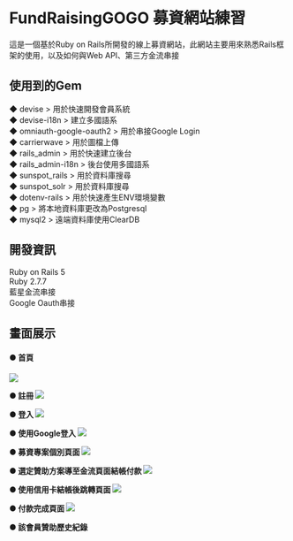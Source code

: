 
# FundRaisingGOGO 募資網站練習
這是一個基於Ruby on Rails所開發的線上募資網站，此網站主要用來熟悉Rails框架的使用，以及如何與Web API、第三方金流串接

## 使用到的Gem

◆ devise                    > 用於快速開發會員系統
<br/>
◆ devise-i18n               > 建立多國語系
<br/>
◆ omniauth-google-oauth2    > 用於串接Google Login
<br/>
◆ carrierwave               > 用於圖檔上傳
<br/>
◆ rails_admin               > 用於快速建立後台
<br/>
◆ rails_admin-i18n          > 後台使用多國語系
<br/>
◆ sunspot_rails             > 用於資料庫搜尋
<br/>
◆ sunspot_solr              > 用於資料庫搜尋
<br/>
◆ dotenv-rails              > 用於快速產生ENV環境變數
<br/>
◆ pg                        > 將本地資料庫更改為Postgresql
<br/>
◆ mysql2                    > 遠端資料庫使用ClearDB 
<br/>

##  開發資訊
Ruby on Rails 5
<br/>
Ruby  2.7.7
<br/>
藍星金流串接
<br/>
Google Oauth串接


##  畫面展示

<h4>● 首頁<h4/> 
<img src="https://i.imgur.com/y20Qvqn.png">

● 註冊
<img src="https://i.imgur.com/SXgBETk.png">

● 登入
<img src="https://i.imgur.com/r4Z6gPl.png">

● 使用Google登入
<img src="https://i.imgur.com/1VX4ZrJ.png">

● 募資專案個別頁面
<img src="https://i.imgur.com/6beo71V.png">

● 選定贊助方案導至金流頁面結帳付款
<img src="https://i.imgur.com/2ouyOma.png">

● 使用信用卡結帳後跳轉頁面
<img src="https://i.imgur.com/FynNJYi.png">

● 付款完成頁面
<img src="https://i.imgur.com/pE412uK.png">

● 該會員贊助歷史紀錄
<img src="">
